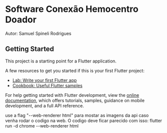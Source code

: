 # Software Conexão Hemocentro Doador

Autor: Samuel Spineli Rodrigues

## Getting Started

This project is a starting point for a Flutter application.

A few resources to get you started if this is your first Flutter project:

- [Lab: Write your first Flutter app](https://docs.flutter.dev/get-started/codelab)
- [Cookbook: Useful Flutter samples](https://docs.flutter.dev/cookbook)

For help getting started with Flutter development, view the
[online documentation](https://docs.flutter.dev/), which offers tutorials,
samples, guidance on mobile development, and a full API reference.

use a flag "--web-renderer html" para mostar as imagens da api caso venha rodar o codigo na web. O codigo deve ficar parecido com isso:
    flutter run -d chrome --web-renderer html
